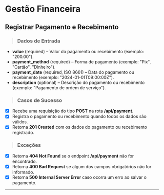 # Gestão Financeira

## Registrar Pagamento e Recebimento

> ### Dados de Entrada
* **value** (required) – Valor do pagamento ou recebimento (exemplo: "200.00").
* **payment_method** (required) – Forma de pagamento (exemplo: "Pix", "Cartão", "Dinheiro").
* **payment_date** (required, ISO 8601) – Data do pagamento ou recebimento (exemplo: "2024-01-01T09:00:00Z").
* **description** (optional) – Descrição do pagamento ou recebimento (exemplo: "Pagamento de ordem de serviço").

> ### Casos de Sucesso
* [X] Recebe uma requisição do tipo **POST** na rota **/api/payment**.
* [X] Registra o pagamento ou recebimento quando todos os dados são válidos.
* [X] Retorna **201 Created** com os dados do pagamento ou recebimento registrado.

> ### Exceções
* [X] Retorna **404 Not Found** se o endpoint **/api/payment** não for encontrado.
* [X] Retorna **400 Bad Request** se algum dos campos obrigatórios não for informado.
* [X] Retorna **500 Internal Server Error** caso ocorra um erro ao salvar o pagamento.

---
